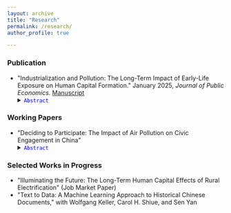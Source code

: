 ```yaml
---
layout: archive
title: "Research"
permalink: /research/
author_profile: true

---
```


### Publication
* "Industrialization and Pollution: The Long-Term Impact of Early-Life Exposure on Human Capital Formation." January 2025, *Journal of Public Economics*. [Manuscript](../files/IndustrialPollution_Manuscript.pdf) 
    <details><summary> <code style="color : blue">Abstract</code> </summary>  Air quality in developing countries is often much worse than in developed economies, yet evidence on the long-term human capital effects of air pollution in these settings is limited. This paper uses a cohort difference-in-differences approach to examine the impact of early-life exposure to air pollution during China's 1950s industrialization on human capital formation. It assumes that economic opportunities linked to industrial plants impact upwind and downwind counties similarly within a 30-mile radius. The results indicate that moving from the 25th to 75th percentile of exposure reduces children's education by approximately 0.11 years. This effect size is notably larger than the impacts of three other factors affecting educational attainment in both China and the United States.  </details>

### Working Papers
* "Deciding to Participate: The Impact of Air Pollution on Civic Engagement in China" 
    <details><summary> <code style="color : blue">Abstract</code> </summary>  Coming soon...  </details>


### Selected Works in Progress
* "Illuminating the Future: The Long-Term Human Capital Effects of Rural Electrification" (Job Market Paper)
* "Text to Data: A Machine Learning Approach to Historical Chinese Documents," with Wolfgang Keller, Carol H. Shiue, and Sen Yan




